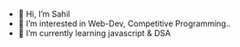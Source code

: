 - 👋 Hi, I’m Sahil
- 👀 I’m interested in Web-Dev, Competitive Programming..
- 🌱 I’m currently learning javascript & DSA

<!---
sahil2617/sahil2617 is a ✨ special ✨ repository because its `README.md` (this file) appears on your GitHub profile.
You can click the Preview link to take a look at your changes.
--->
